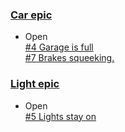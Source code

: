### [Car epic](https://github.com/sfarsai/hello-world/issues/6)   
* Open   
[#4 Garage is full](https://github.com/sfarsai/hello-world/issues/4)   
[#7 Brakes squeeking.](https://github.com/sfarsai/hello-world/issues/7)   
### [Light epic](https://github.com/sfarsai/hello-world/issues/2)   
* Open   
[#5 Lights stay on](https://github.com/sfarsai/hello-world/issues/5)   
